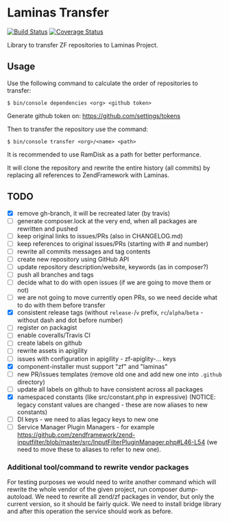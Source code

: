 # Laminas Transfer

[![Build Status](https://travis-ci.com/webimpress/laminas-transfer.svg?token=Zs3oDsZuNYyxCSQLbbkU&branch=master)](https://travis-ci.com/webimpress/laminas-transfer)
[![Coverage Status](https://coveralls.io/repos/github/webimpress/laminas-transfer/badge.svg?branch=master)](https://coveralls.io/github/webimpress/laminas-transfer?branch=master)

Library to transfer ZF repositories to Laminas Project.

## Usage

Use the following command to calculate the order of repositories to transfer:

```console
$ bin/console dependencies <org> <github token>
```

Generate github token on: https://github.com/settings/tokens

Then to transfer the repository use the command:

```console
$ bin/console transfer <org>/<name> <path>
```

It is recommended to use RamDisk as a path for better performance.

It will clone the repository and rewrite the entire history (all commits)
by replacing all references to ZendFramework with Laminas.

## TODO

- [x] remove gh-branch, it will be recreated later (by travis)
- [ ] generate composer.lock at the very end, when all packages are rewritten and pushed
- [ ] keep original links to issues/PRs (also in CHANGELOG.md)
- [ ] keep references to original issues/PRs (starting with # and number)
- [ ] rewrite all commits messages and tag contents
- [ ] create new repository using GitHub API
- [ ] update repository description/website, keywords (as in composer?)
- [ ] push all branches and tags
- [ ] decide what to do with open issues (if we are going to move them or not)
- [ ] we are not going to move currently open PRs, so we need decide what to do with them before transfer
- [x] consistent release tags (without `release-`/`v` prefix, `rc`/`alpha`/`beta` - without dash and dot before number)
- [ ] register on packagist
- [ ] enable coveralls/Travis CI
- [ ] create labels on github
- [ ] rewrite assets in apigility
- [ ] issues with configuration in apigility - zf-apiglity-... keys
- [x] component-installer must support "zf" and "laminas"
- [ ] new PR/issues templates (remove old one and add new one into `.github` directory)
- [ ] update all labels on github to have consistent across all packages
- [x] namespaced constants (like src/constant.php in expressive)
  (NOTICE: legacy constant values are changed - these are now aliases to new constants)
- [ ] DI keys - we need to alias legacy keys to new one
- [ ] Service Manager Plugin Managers - for example
  https://github.com/zendframework/zend-inputfilter/blob/master/src/InputFilterPluginManager.php#L46-L54
  (we need to move these to aliases to refer to new one).

### Additional tool/command to rewrite vendor packages

For testing purposes we would need to write another command
which will rewrite the whole vendor of the given project,
run composer dump-autoload. We need to rewrite all zend/zf
packages in vendor, but only the current version, so it should
be fairly quick.
We need to install bridge library and after this operation
the service should work as before.
